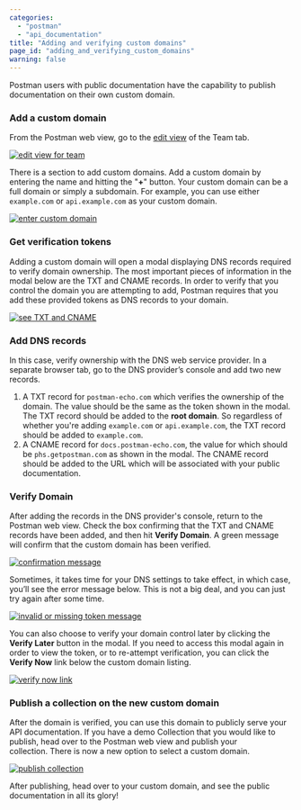 ```yaml
---
categories:
  - "postman"
  - "api_documentation"
title: "Adding and verifying custom domains"
page_id: "adding_and_verifying_custom_domains"
warning: false
---
```


Postman users with public documentation have the capability to publish documentation on their own custom domain.

### Add a custom domain

From the Postman web view, go to the [edit view](https://app.getpostman.com/dashboard/teams/edit) of the Team tab.

[![edit view for team](https://s3.amazonaws.com/postman-static-getpostman-com/postman-docs/59033431.png)](https://s3.amazonaws.com/postman-static-getpostman-com/postman-docs/59033431.png)

There is a section to add custom domains. Add a custom domain by entering the name and hitting the "**+**" button. Your custom domain can be a full domain or simply a subdomain. For example, you can use either `example.com` or `api.example.com` as your custom domain.

[![enter custom domain](http://blog.getpostman.com/wp-content/uploads/2017/02/512x133xcustdomains00.png,qx38712.pagespeed.ic.Ydn-dwv2cq.png)](http://blog.getpostman.com/wp-content/uploads/2017/02/custdomains00.png?x38712)

### Get verification tokens

Adding a custom domain will open a modal displaying DNS records required to verify domain ownership. The most important pieces of information in the modal below are the TXT and CNAME records. In order to verify that you control the domain you are attempting to add, Postman requires that you add these provided tokens as DNS records to your domain.

[![see TXT and CNAME](http://blog.getpostman.com/wp-content/uploads/2017/02/840x880xcustdomains04-echo-978x1024.png,qx38712.pagespeed.ic.zo3VhqUlk7.jpg)](http://blog.getpostman.com/wp-content/uploads/2017/02/840x880xcustdomains04-echo-978x1024.png,qx38712.pagespeed.ic.zo3VhqUlk7.jpg)

### Add DNS records

In this case, verify ownership with the DNS web service provider. In a separate browser tab, go to the DNS provider’s console and add two new records.

1.  A TXT record for `postman-echo.com` which verifies the ownership of the domain. The value should be the same as the token shown in the modal. The TXT record should be added to the **root domain**. So regardless of whether you're adding `example.com` or `api.example.com`, the TXT record should be added to `example.com`.
2.  A CNAME record for `docs.postman-echo.com`, the value for which should be `phs.getpostman.com` as shown in the modal. The CNAME record should be added to the URL which will be associated with your public documentation.

### Verify Domain

After adding the records in the DNS provider's console, return to the Postman web view. Check the box confirming that the TXT and CNAME records have been added, and then hit **Verify Domain**. A green message will confirm that the custom domain has been verified.

[![confirmation message](http://blog.getpostman.com/wp-content/uploads/2017/02/348x114xcustdomains02.png,qx38712.pagespeed.ic.Chaei9ggua.png)](http://blog.getpostman.com/wp-content/uploads/2017/02/custdomains02.png?x38712)

Sometimes, it takes time for your DNS settings to take effect, in which case, you’ll see the error message below. This is not a big deal, and you can just try again after some time.

[![invalid or missing token message](http://blog.getpostman.com/wp-content/uploads/2017/02/363x103xcustdomains01.png,qx38712.pagespeed.ic.fHADZQVasI.png)](http://blog.getpostman.com/wp-content/uploads/2017/02/custdomains01.png?x38712)

You can also choose to verify your domain control later by clicking the **Verify Later** button in the modal. If you need to access this modal again in order to view the token, or to re-attempt verification, you can click the **Verify Now** link below the custom domain listing.

[![verify now link](https://s3.amazonaws.com/postman-static-getpostman-com/postman-docs/59033911.png)](https://s3.amazonaws.com/postman-static-getpostman-com/postman-docs/59033911.png)

### Publish a collection on the new custom domain

After the domain is verified, you can use this domain to publicly serve your API documentation. If you have a demo Collection that you would like to publish, head over to the Postman web view and publish your collection. There is now a new option to select a custom domain.

[![publish collection](http://blog.getpostman.com/wp-content/uploads/2017/02/custdomains03-echo-1024x1015.png)](http://blog.getpostman.com/wp-content/uploads/2017/02/custdomains03-echo-1024x1015.png)

After publishing, head over to your custom domain, and see the public documentation in all its glory!

